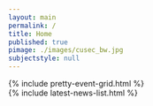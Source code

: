 ```yaml
---
layout: main
permalink: /
title: Home
published: true
pimage: ./images/cusec_bw.jpg
subjectstyle: null
---
```



<div class="content-wrap">
	<!--a href="https://carletoncss.slack.com/signup" class="flex-center-align" target="_blank" style="text-decoration:none;">
	<img src="./images/Slack-528.png" alt="Slack" height="32" width="32" style="margin-right:10px;">
	Join the us on slack to keep up to date with events and clubs, and to meet new people! :D
	</a
      <div style="padding-left:20px;display:inline-block;">
      {% include social-media.html %}
      </div>
	-->
	<div class='feed-wrap'>
		<div class="half-feed">
			{% include pretty-event-grid.html %}
		</div>
		<div class="half-feed">
			{% include latest-news-list.html %}
		</div>
	</div>
</div>


<script type="text/javascript" src="//downloads.mailchimp.com/js/signup-forms/popup/embed.js" data-dojo-config="usePlainJson: true, isDebug: false"></script><script type="text/javascript">require(["mojo/signup-forms/Loader"], function(L) { L.start({"baseUrl":"mc.us19.list-manage.com","uuid":"9cf7bd25f0dd28305d846fee0","lid":"1da36a669e","uniqueMethods":false}) })</script>
